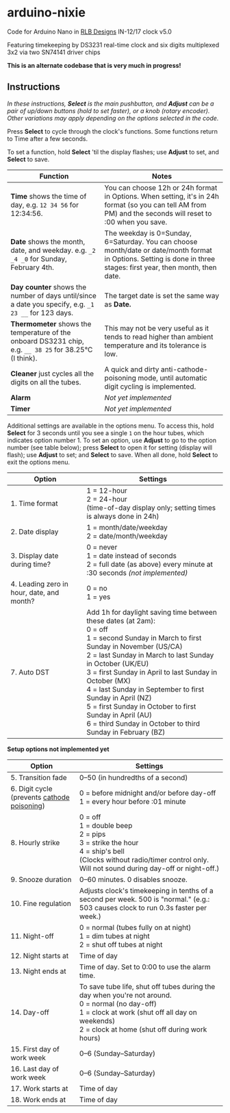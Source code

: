 # arduino-nixie
Code for Arduino Nano in [RLB Designs](http://rlb-designs.com/) IN-12/17 clock v5.0

Featuring timekeeping by DS3231 real-time clock and six digits multiplexed 3x2 via two SN74141 driver chips

**This is an alternate codebase that is very much in progress!**

## Instructions

_In these instructions, **Select** is the main pushbutton, and **Adjust** can be a pair of up/down buttons (hold to set faster), or a knob (rotary encoder). Other variations may apply depending on the options selected in the code._

Press **Select** to cycle through the clock's functions. Some functions return to Time after a few seconds.

To set a function, hold **Select** 'til the display flashes; use **Adjust** to set, and **Select** to save.

| Function | Notes |
| --- | --- |
| **Time** shows the time of day, e.g. `12 34 56` for 12:34:56. | You can choose 12h or 24h format in Options. When setting, it's in 24h format (so you can tell AM from PM) and the seconds will reset to :00 when you save. |
| **Date** shows the month, date, and weekday. e.g. `_2 _4 _0` for Sunday, February 4th. | The weekday is 0=Sunday, 6=Saturday. You can choose month/date or date/month format in Options. Setting is done in three stages: first year, then month, then date. |
| **Day counter** shows the number of days until/since a date you specify, e.g. `_1 23 __` for 123 days. | The target date is set the same way as **Date.** |
| **Thermometer** shows the temperature of the onboard DS3231 chip, e.g. `__ 38 25` for 38.25°C (I think). | This may not be very useful as it tends to read higher than ambient temperature and its tolerance is low. |
| **Cleaner** just cycles all the digits on all the tubes. | A quick and dirty anti-cathode-poisoning mode, until automatic digit cycling is implemented. |
| **Alarm** | _Not yet implemented_ |
| **Timer** | _Not yet implemented_ |

Additional settings are available in the options menu. To access this, hold **Select** for 3 seconds until you see a single `1` on the hour tubes, which indicates option number 1. To set an option, use **Adjust** to go to the option number (see table below); press **Select** to open it for setting (display will flash); use **Adjust** to set; and **Select** to save. When all done, hold **Select** to exit the options menu.

| Option | Settings |
| --- | --- |
| 1. Time format | 1 = 12-hour<br/>2 = 24-hour<br/>(time-of-day display only; setting times is always done in 24h) |
| 2. Date display | 1 = month/date/weekday<br/>2 = date/month/weekday |
| 3. Display date during time? | 0 = never<br/>1 = date instead of seconds<br/>2 = full date (as above) every minute at :30 seconds *(not implemented)* |
| 4. Leading zero in hour, date, and month? | 0 = no<br/>1 = yes |
| 7. Auto DST | Add 1h for daylight saving time between these dates (at 2am):<br/>0 = off<br/>1 = second Sunday in March to first Sunday in November (US/CA)<br/>2 = last Sunday in March to last Sunday in October (UK/EU)<br/>3 = first Sunday in April to last Sunday in October (MX)<br/>4 = last Sunday in September to first Sunday in April (NZ)<br/>5 = first Sunday in October to first Sunday in April (AU)<br/>6 = third Sunday in October to third Sunday in February (BZ) |

**Setup options not implemented yet**

| Option | Settings |
| --- | --- |
| 5. Transition fade | 0–50 (in hundredths of a second) |
| 6. Digit cycle (prevents [cathode poisoning](http://www.tube-tester.com/sites/nixie/different/cathode%20poisoning/cathode-poisoning.htm)) | 0 = before midnight and/or before day-off<br/>1 = every hour before :01 minute |
| 8. Hourly strike | 0 = off<br/>1 = double beep<br/>2 = pips<br/>3 = strike the hour<br/>4 = ship's bell<br/>(Clocks without radio/timer control only. Will not sound during day-off or night-off.) |
| 9. Snooze duration | 0–60 minutes. 0 disables snooze. |
| 10. Fine regulation | Adjusts clock's timekeeping in tenths of a second per week. 500 is "normal." (e.g.: 503 causes clock to run 0.3s faster per week.) |
| 11. Night-off | 0 = normal (tubes fully on at night)<br/>1 = dim tubes at night<br/>2 = shut off tubes at night |
| 12. Night starts at | Time of day |
| 13. Night ends at | Time of day. Set to 0:00 to use the alarm time. |
| 14. Day-off | To save tube life, shut off tubes during the day when you're not around.<br/>0 = normal (no day-off)<br/>1 = clock at work (shut off all day on weekends)<br/>2 = clock at home (shut off during work hours) |
| 15. First day of work week | 0–6 (Sunday–Saturday) |
| 16. Last day of work week | 0–6 (Sunday–Saturday) |
| 17. Work starts at | Time of day |
| 18. Work ends at | Time of day |